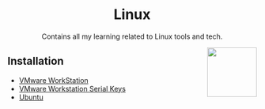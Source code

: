 <h1 align="center"> Linux  </h1>

<p align="center"> Contains all my learning related to Linux tools and tech.</p>

<img align="right" src="" height="100" alt=""> 

## Installation 
- [VMware WorkStation](https://www.vmware.com/content/vmware/vmware-published-sites/us/products/workstation-pro.html.html)
- [VMware Workstation Serial Keys](https://gist.github.com/NSWG/2ad67111efb983c762e3425ff49ba2ad)
- [Ubuntu](https://ubuntu.com/download)
 
